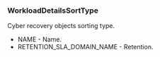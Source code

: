 ### WorkloadDetailsSortType
Cyber recovery objects sorting type.

- NAME - Name.
- RETENTION_SLA_DOMAIN_NAME - Retention.
